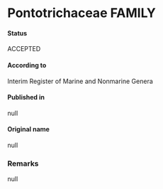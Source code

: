 # Pontotrichaceae FAMILY

#### Status
ACCEPTED

#### According to
Interim Register of Marine and Nonmarine Genera

#### Published in
null

#### Original name
null

### Remarks
null